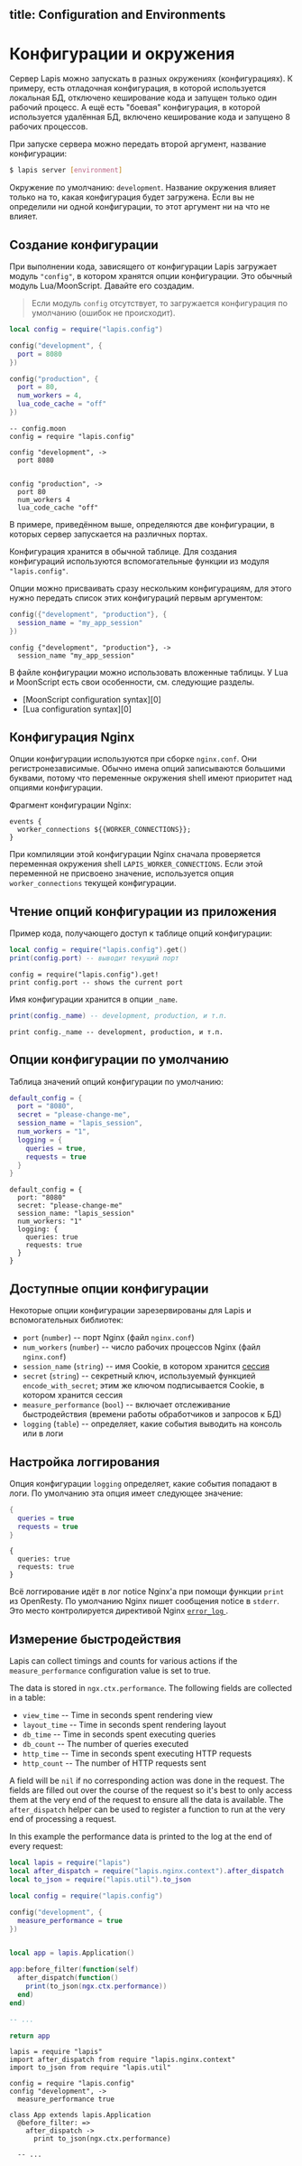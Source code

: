title: Configuration and Environments
--
# Конфигурации и окружения

Сервер Lapis можно запускать в разных окружениях
(конфигурациях).
К примеру, есть отладочная конфигурация, в которой используется
локальная БД, отключено кеширование кода и запущен
только один рабочий процесс.
А ещё есть "боевая" конфигурация, в которой используется
удалённая БД, включено кеширование кода и запущено
8 рабочих процессов.

При запуске сервера можно передать второй аргумент, название
конфигурации:

```bash
$ lapis server [environment]
```

Окружение по умолчанию: `development`.
Название окружения влияет только на то, какая конфигурация
будет загружена.
Если вы не определили ни одной конфигурации, то
этот аргумент ни на что не влияет.

## Создание конфигурации

При выполнении кода, зависящего от конфигурации Lapis
загружает модуль `"config"`, в котором хранятся
опции конфигурации.
Это обычный модуль Lua/MoonScript.
Давайте его создадим.

> Если модуль `config` отсутствует, то загружается
> конфигурация по умолчанию (ошибок не происходит).

```lua
local config = require("lapis.config")

config("development", {
  port = 8080
})

config("production", {
  port = 80,
  num_workers = 4,
  lua_code_cache = "off"
})

```

```moon
-- config.moon
config = require "lapis.config"

config "development", ->
  port 8080


config "production", ->
  port 80
  num_workers 4
  lua_code_cache "off"

```

В примере, приведённом выше, определяются две конфигурации,
в которых сервер запускается на различных портах.

Конфигурация хранится в обычной таблице.
Для создания конфигураций используются вспомогательные
функции из модуля `"lapis.config"`.

Опции можно присваивать
сразу нескольким конфигурациям, для этого нужно передать
список этих конфигураций первым аргументом:

```lua
config({"development", "production"}, {
  session_name = "my_app_session"
})
```

```moon
config {"development", "production"}, ->
  session_name "my_app_session"
```

В файле конфигурации можно использовать вложенные таблицы.
У Lua и MoonScript есть свои особенности,
см. следующие разделы.

* [MoonScript configuration syntax][0]
* [Lua configuration syntax][0]

## Конфигурация Nginx

Опции конфигурации используются при сборке
`nginx.conf`.
Они регистронезависимые.
Обычно имена опций записываются большими буквами,
потому что переменные окружения shell имеют приоритет
над опциями конфигурации.

Фрагмент конфигурации Nginx:

```nginx
events {
  worker_connections ${{WORKER_CONNECTIONS}};
}
```

При компиляции этой конфигурации Nginx сначала
проверяется переменная окружения shell
`LAPIS_WORKER_CONNECTIONS`.
Если этой переменной не присвоено значение,
используется опция `worker_connections` текущей конфигурации.

## Чтение опций конфигурации из приложения

Пример кода, получающего доступ к таблице
опций конфигурации:

```lua
local config = require("lapis.config").get()
print(config.port) -- выводит текущий порт
```


```moon
config = require("lapis.config").get!
print config.port -- shows the current port
```

Имя конфигурации хранится в опции `_name`.

```lua
print(config._name) -- development, production, и т.п.
```

```moon
print config._name -- development, production, и т.п.
```

## Опции конфигурации по умолчанию

Таблица значений опций конфигурации по умолчанию:

```lua
default_config = {
  port = "8080",
  secret = "please-change-me",
  session_name = "lapis_session",
  num_workers = "1",
  logging = {
    queries = true,
    requests = true
  }
}
```

```moon
default_config = {
  port: "8080"
  secret: "please-change-me"
  session_name: "lapis_session"
  num_workers: "1"
  logging: {
    queries: true
    requests: true
  }
}
```


## Доступные опции конфигурации

Некоторые опции конфигурации зарезервированы для Lapis
и вспомогательных библиотек:

* `port` (`number`) -- порт Nginx (файл `nginx.conf`)
* `num_workers` (`number`) -- число рабочих процессов
    Nginx (файл `nginx.conf`)
* `session_name` (`string`) -- имя Cookie, в котором хранится
    [сессия
    ]($root/reference/actions.html#request-object-session)
* `secret` (`string`) -- секретный ключ, используемый
    функцией `encode_with_secret`; этим же ключом подписывается
    Cookie, в котором хранится сессия
* `measure_performance` (`bool`) -- включает отслеживание
    быстродействия (времени работы обработчиков и
    запросов к БД)
* `logging` (`table`) -- определяет, какие события
    выводить на консоль или в логи

## Настройка логгирования

Опция конфигурации `logging` определяет,
какие события попадают в логи.
По умолчанию эта опция имеет следующее значение:

```lua
{
  queries = true
  requests = true
}
```

```moon
{
  queries: true
  requests: true
}
```

Всё логгирование идёт в лог notice Nginx'а
при помощи функции `print` из OpenResty.
По умолчанию Nginx пишет сообщения notice в `stderr`.
Это место контролируется директивой Nginx
[`error_log`
](http://nginx.org/en/docs/ngx_core_module.html#error_log).

## Измерение быстродействия



Lapis can collect timings and counts for various actions if the
`measure_performance` configuration value is set to true.

The data is stored in `ngx.ctx.performance`. The following fields are collected
in a table:

* `view_time` -- Time in seconds spent rendering view
* `layout_time` -- Time in seconds spent rendering layout
* `db_time` -- Time in seconds spent executing queries
* `db_count` -- The number of queries executed
* `http_time` -- Time in seconds spent executing HTTP requests
* `http_count` -- The number of HTTP requests sent

A field will be `nil` if no corresponding action was done in the request. The
fields are filled out over the course of the request so it's best to only access
them at the very end of the request to ensure all the data is available. The
`after_dispatch` helper can be used to register a function to run at the very
end of processing a request.

In this example the performance data is printed to the log at the end of every
request:


```lua
local lapis = require("lapis")
local after_dispatch = require("lapis.nginx.context").after_dispatch
local to_json = require("lapis.util").to_json

local config = require("lapis.config")

config("development", {
  measure_performance = true
})


local app = lapis.Application()

app:before_filter(function(self)
  after_dispatch(function()
    print(to_json(ngx.ctx.performance))
  end)
end)

-- ...

return app

```


```moon
lapis = require "lapis"
import after_dispatch from require "lapis.nginx.context"
import to_json from require "lapis.util"

config = require "lapis.config"
config "development", ->
  measure_performance true

class App extends lapis.Application
  @before_filter: =>
    after_dispatch ->
      print to_json(ngx.ctx.performance)

  -- ...
```


